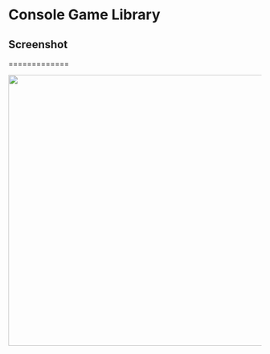 # Console Game Library


## Screenshot
=============

<div>
  <img width="540" src="https://user-images.githubusercontent.com/63224377/100871354-7fb94180-34e3-11eb-8e48-2b48b9071208.png">
</div>
